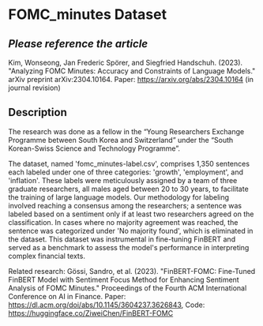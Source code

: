 # FOMC_minutes Dataset

## ***Please reference the article***
Kim, Wonseong, Jan Frederic Spörer, and Siegfried Handschuh. (2023). "Analyzing FOMC Minutes: Accuracy and Constraints of Language Models." arXiv preprint arXiv:2304.10164. Paper: https://arxiv.org/abs/2304.10164 (in journal revision)

## Description

The research was done as a fellow in the “Young Researchers Exchange Programme between South Korea and Switzerland” under the “South Korean-Swiss Science and Technology Programme”.

The dataset, named 'fomc_minutes-label.csv', comprises 1,350 sentences each labeled under one of three categories: 'growth', 'employment', and 'inflation'. These labels were meticulously assigned by a team of three graduate researchers, all males aged between 20 to 30 years, to facilitate the training of large language models. Our methodology for labeling involved reaching a consensus among the researchers; a sentence was labeled based on a sentiment only if at least two researchers agreed on the classification. In cases where no majority agreement was reached, the sentence was categorized under 'No majority found', which is eliminated in the dataset. This dataset was instrumental in fine-tuning FinBERT and served as a benchmark to assess the model's performance in interpreting complex financial texts.

Related research: Gössi, Sandro, et al. (2023). "FinBERT-FOMC: Fine-Tuned FinBERT Model with Sentiment Focus Method for Enhancing Sentiment Analysis of FOMC Minutes." Proceedings of the Fourth ACM International Conference on AI in Finance. Paper: https://dl.acm.org/doi/abs/10.1145/3604237.3626843, Code: https://huggingface.co/ZiweiChen/FinBERT-FOMC
